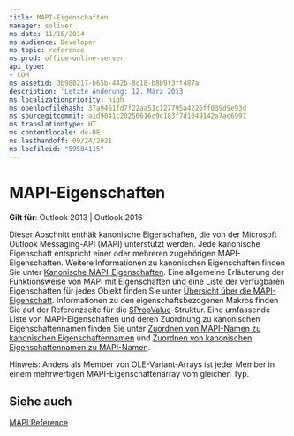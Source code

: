 ```yaml
---
title: MAPI-Eigenschaften
manager: soliver
ms.date: 11/16/2014
ms.audience: Developer
ms.topic: reference
ms.prod: office-online-server
api_type:
- COM
ms.assetid: 3b980217-b65b-442b-8c18-b8b9f3ff487a
description: 'Letzte Änderung: 12. März 2013'
ms.localizationpriority: high
ms.openlocfilehash: 37a9461fd7f22aa51c127795a4226ff039d9e93d
ms.sourcegitcommit: a1d9041c20256616c9c183f7d1049142a7ac6991
ms.translationtype: HT
ms.contentlocale: de-DE
ms.lasthandoff: 09/24/2021
ms.locfileid: "59584115"
---
```

# <a name="mapi-properties"></a>MAPI-Eigenschaften

 
  
**Gilt für**: Outlook 2013 | Outlook 2016 
  
Dieser Abschnitt enthält kanonische Eigenschaften, die von der Microsoft Outlook Messaging-API (MAPI) unterstützt werden. Jede kanonische Eigenschaft entspricht einer oder mehreren zugehörigen MAPI-Eigenschaften. Weitere Informationen zu kanonischen Eigenschaften finden Sie unter [Kanonische MAPI-Eigenschaften](mapi-canonical-properties.md). Eine allgemeine Erläuterung der Funktionsweise von MAPI mit Eigenschaften und eine Liste der verfügbaren Eigenschaften für jedes Objekt finden Sie unter [Übersicht über die MAPI-Eigenschaft](mapi-property-overview.md). Informationen zu den eigenschaftsbezogenen Makros finden Sie auf der Referenzseite für die [SPropValue](spropvalue.md)-Struktur. Eine umfassende Liste von MAPI-Eigenschaften und deren Zuordnung zu kanonischen Eigenschaftennamen finden Sie unter [Zuordnen von MAPI-Namen zu kanonischen Eigenschaftennamen](mapping-mapi-names-to-canonical-property-names.md) und [Zuordnen von kanonischen Eigenschaftennamen zu MAPI-Namen](mapping-canonical-property-names-to-mapi-names.md). 
  
Hinweis: Anders als Member von OLE-Variant-Arrays ist jeder Member in einem mehrwertigen MAPI-Eigenschaftenarray vom gleichen Typ. 
  
## <a name="see-also"></a>Siehe auch



[MAPI Reference](mapi-reference.md)

